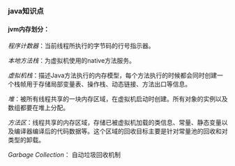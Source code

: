 ### java知识点

#### jvm内存划分：

*程序计数器*：当前线程所执行的字节码的行号指示器。

*本地方法栈*：为虚拟机使用的native方法服务。

*虚拟机栈*：描述Java方法执行的内存模型，每个方法执行的时候都会同时创建一个栈帧用于存储局部变量表、操作栈、动态链接、方法出口等信息。

*堆*：被所有线程共享的一块内存区域，在虚拟机启动时创建。所有对象的实例以及数组都要在堆上分配。

*方法区*：线程共享的内存区域，存储已被虚拟机加载的类信息、常量、静态变量以及编译器编译后的代码数据等。这个区域的回收目标主要是针对常量池的回收和对类型的卸载。

*Garbage Collection*： 自动垃圾回收机制